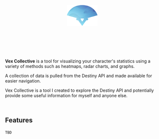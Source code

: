 <div align="center">
  <br>
  <br>
  <img src="public/logo.png" width="100">
  <br>
  <br>
  <h1></h1>
  <br>
</div>

<br>

**Vex Collective** is a tool for visualizing your character's statistics using a variety of methods such as heatmaps, radar charts, and graphs.

A collection of data is pulled from the Destiny API and made available for easier navigation.

Vex Collective is a tool I created to explore the Destiny API and potentially provide some useful information for myself and anyone else.

<br>

## Features

`TBD`
